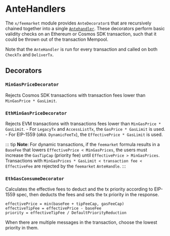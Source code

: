 <!--
order: 5
-->

# AnteHandlers

The `x/feemarket` module provides `AnteDecorator`s that are recursively chained together into a single [`Antehandler`](https://github.com/cosmos/cosmos-sdk/blob/v0.43.0-alpha1/docs/architecture/adr-010-modular-antehandler.md). These decorators perform basic validity checks on an Ethereum or Cosmos SDK transaction, such that it could be thrown out of the transaction Mempool.

Note that the `AnteHandler` is run for every transaction and called on both `CheckTx` and `DeliverTx`.

## Decorators

### `MinGasPriceDecorator`

Rejects Cosmos SDK transactions with transaction fees lower than `MinGasPrice * GasLimit`.

### `EthMinGasPriceDecorator`

Rejects EVM transactions with transactions fees lower than `MinGasPrice * GasLimit`.
    - For `LegacyTx` and `AccessListTx`, the `GasPrice * GasLimit` is used.
    - For EIP-1559 (*aka.* `DynamicFeeTx`), the `EffectivePrice * GasLimit` is used.

::: tip
**Note**: For dynamic transactions, if the `feemarket` formula results in a `BaseFee` that lowers `EffectivePrice < MinGasPrices`, the users must increase the `GasTipCap` (priority fee) until `EffectivePrice > MinGasPrices`. Transactions with `MinGasPrices * GasLimit < transaction fee < EffectiveFee` are rejected by the `feemarket` `AnteHandle`.
:::

### `EthGasConsumeDecorator`

Calculates the effective fees to deduct and the tx priority according to EIP-1559 spec, then deducts the fees and sets the tx priority in the response.

```
effectivePrice = min(baseFee + tipFeeCap, gasFeeCap)
effectiveTipFee = effectivePrice - baseFee
priority = effectiveTipFee / DefaultPriorityReduction
```

When there are multiple messages in the transaction, choose the lowest priority in them.
